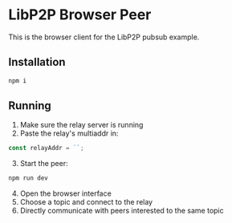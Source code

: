 # LibP2P Browser Peer

This is the browser client for the LibP2P pubsub example.

## Installation

```bash
npm i
```

## Running

1. Make sure the relay server is running
2. Paste the relay's multiaddr in: 

```javascript
const relayAddr = ``;
```

3. Start the peer:

```bash
npm run dev
```

4. Open the browser interface
5. Choose a topic and connect to the relay
6. Directly communicate with peers interested to the same topic